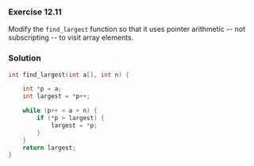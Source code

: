 ### Exercise 12.11
Modify the `find_largest` function so that it uses pointer arithmetic -- not
subscripting -- to visit array elements.

### Solution

```c
int find_largest(int a[], int n) {

    int *p = a;
    int largest = *p++;

    while (p++ < a + n) {
        if (*p > largest) {
            largest = *p;
        }
    }
    return largest;
}
```

